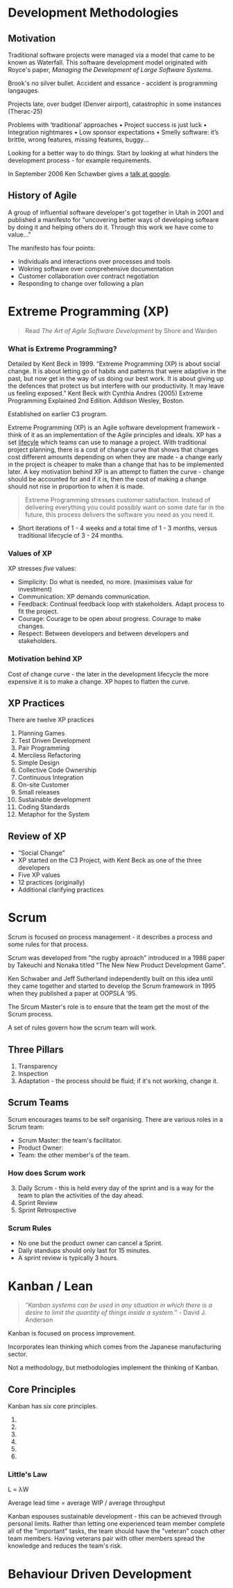 # Development Methodologies 

## Motivation 

Traditional software projects were managed via a model that came to be known as Waterfall. This software development model originated with Royce's paper, _Managing the Development of Large Software Systems_. 

Brook's no silver bullet. Accident and essance - accident is programming langauges. 

Projects late, over budget (Denver airport), catastrophic in some instances (Therac-25)

Problems with ‘traditional’ approaches
• Project success is just luck
• Integration nightmares
• Low sponsor expectations
• Smelly software: it’s brittle, wrong features, missing features, buggy...

Looking for a better way to do things. Start by looking at what hinders the development process - for example requirements.

In September 2006 Ken Schawber gives a [talk at google](https://www.youtube.com/watch?v=IyNPeTn8fpo&feature=youtu.be&t=48m50s).

## History of Agile 

A group of influential software developer's got together in Utah in 2001 and published a manifesto for "uncovering better ways of developing softeare by doing it and helping others do it. Through this work we have come to value..." 

The manifesto has four points: 

- Individuals and interactions over processes and tools 
- Wokring software over comprehensive documentation
- Customer collaboration over contract negotiation
- Responding to change over following a plan


# Extreme Programming (XP)

> Read _The Art of Agile Software Development_ by Shore and Warden

### What is Extreme Programming?

Detailed by Kent Beck in 1999. “Extreme Programming (XP) is about social change. It is about letting go of habits and patterns that were adaptive in the past, but now get in the way of us doing our best work. It is about giving up the defences that protect us but interfere with our productivity. It may leave us feeling exposed.”
Kent Beck with Cynthia Andres (2005) Extreme Programming Explained 2nd Edition. Addison Wesley, Boston.

Established on earlier C3 program. 

Extreme Programming (XP) is an Agile software development framework - think of it as an implementation of the Agile principles and ideals. XP has a set [lifecyle](http://www.extremeprogramming.org/map/project.html) which teams can use to manage a project. With traditional project planning, there is a cost of change curve that shows that changes cost different amounts depending on when they are made - a change early in the project is cheaper to make than a change that has to be implemented later. A key motivation behind XP is an attempt to flatten the curve - change should be accounted for and if it is, then the cost of making a change should not rise in proportion to when it is made.   

> Extreme Programming stresses customer satisfaction. Instead of delivering everything you could possibly want on some date far in the future, this process delivers the software you need as you need it.


- Short iterations of 1 - 4 weeks and a total time of 1 - 3 months, versus traditional lifecycle of 3 - 24 months. 

### Values of XP

XP stresses _five_ values: 

- Simplicity: Do what is needed, no more. (maximises value for investment)
- Communication: XP demands communication.
- Feedback: Continual feedback loop with stakeholders. Adapt process to fit the project.
- Courage: Courage to be open about progress. Courage to make changes.
- Respect: Between developers and between developers and stakeholders.


### Motivation behind XP

Cost of change curve - the later in the development lifecycle the more expensive it is to make a change. XP hopes to flatten the curve.  

## XP Practices 

There are twelve XP practices

1. Planning Games
2. Test Driven Development
3. Pair Programming
4. Merciless Refactoring
5. Simple Design 
6. Collective Code Ownership
7. Continuous Integration
8. On-site Customer
9. Small releases
10. Sustainable development
11. Coding Standards 
12. Metaphor for the System 

## Review of XP 

- “Social Change”
- XP started on the C3 Project, with Kent Beck as one of the three developers
- Five XP values
- 12 practices (originally)
- Additional clarifying practices

# Scrum 

Scrum is focused on process management - it describes a process and some rules for that process. 

Scrum was developed from "the rugby aproach" introduced in a 1986 paper by Takeuchi and Nonaka titled "The New New Product Development Game". 

Ken Schwaber and Jeff Sutherland independently built on this idea until they came together and started to develop the Scrum framework in 1995 when they published a paper at OOPSLA '95. 

The Srcum Master's role is to ensure that the team get the most of the Scrum process.

A set of rules govern how the scrum team will work.

## Three Pillars 

1. Transparency
2. Inspection
3. Adaptation - the process should be fluid; if it's not working, change it. 

## Scrum Teams 

Scrum encourages teams to be self organising. There are various roles in a Scrum team: 

- Scrum Master: the team's facilitator. 
- Product Owner:
- Team: the other member's of the team. 

### How does Scrum work 

3. Daily Scrum - this is held every day of the sprint and is a way for the team to plan the activities of the day ahead. 
4. Sprint Review
5. Sprint Retrospective

### Scrum Rules 

- No one but the product owner can cancel a Sprint. 
- Daily standups should only last for 15 minutes. 
- A sprint review is typically 3 hours. 


# Kanban / Lean

> _“Kanban systems can be used in any situation in which there is a desire to limit the quantity of things inside a system.”_ - David J. Anderson 

Kanban is focused on process improvement.

Incorporates lean thinking which comes from the Japanese manufacturing sector. 

Not a methodology, but methodologies implement the thinking of Kanban. 


## Core Principles

Kanban has six core principles.

1.
2.
3.
4.
5.
6.


### Little's Law 

 L = λW 

 Average lead time = average WIP / average throughput 


Kanban espouses sustainable development - this can be achieved through personal limits. Rather than letting one experienced team member complete all of the "important" tasks, the team should have the "veteran" coach other team members. Having veterans pair with other members spread the knowledge and reduces the team's risk.

# Behaviour Driven Development 
